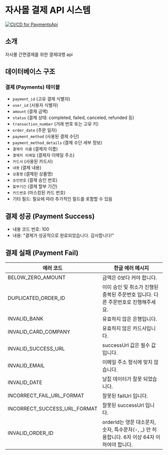# 자사몰 결제 API 시스템
[![CI/CD for PaymentsApi](https://github.com/leevelop-up/PaymentsApi/actions/workflows/workflows.yml/badge.svg)](https://github.com/leevelop-up/PaymentsApi/actions/workflows/workflows.yml)
## 소개

자사몰 간편결제를 위한 결제대행 api

## 데이터베이스 구조

### 결제 (Payments) 테이블

- `payment_id` (고유 결제 식별자)
- `user_id` (사용자 식별자)
- `amount` (결제 금액)
- `status` (결제 상태: completed, failed, canceled, refunded 등)
- `transaction_number` (거래 번호 또는 고유 키)
- `order_date` (주문 일자)
- `payment_method` (사용된 결제 수단)
- `payment_method_details` (결제 수단 세부 정보)
- `결제자 이름` (결제자 이름)
- `결제자 이메일` (결제자 이메일 주소)
- `카드사` (사용된 카드사)
- `내용` (결제 내용)
- `상품명` (결제된 상품명)
- `승인번호` (결제 승인 번호)
- `할부기간` (결제 할부 기간)
- `카드번호` (마스킹된 카드 번호)
- 기타 필드: 필요에 따라 추가적인 필드를 포함할 수 있음

## 결제 성공 (Payment Success)

- 내용 코드 번호: 100
- 내용: "결제가 성공적으로 완료되었습니다. 감사합니다!"

## 결제 실패 (Payment Fail)

| 에러 코드               | 한글 에러 메시지
|--------------------------|---------------------------------------------------
| BELOW_ZERO_AMOUNT        | 금액은 0보다 커야 합니다.
| DUPLICATED_ORDER_ID      | 이미 승인 및 취소가 진행된 중복된 주문번호 입니다. 다른 주문번호로 진행해주세요.
| INVALID_BANK             | 유효하지 않은 은행입니다.
| INVALID_CARD_COMPANY     | 유효하지 않은 카드사입니다.
| INVALID_SUCCESS_URL      | successUrl 값은 필수 값입니다.
| INVALID_EMAIL            | 이메일 주소 형식에 맞지 않습니다.
| INVALID_DATE             | 날짌 데이터가 잘못 되었습니다.
| INCORRECT_FAIL_URL_FORMAT | 잘못된 failUrl 입니다.
| INCORRECT_SUCCESS_URL_FORMAT | 잘못된 successUrl 입니다.
| INVALID_ORDER_ID         | orderId는 영문 대소문자, 숫자, 특수문자(-, _) 만 허용합니다. 6자 이상 64자 이하여야 합니다.
